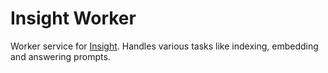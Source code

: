
# Insight Worker

Worker service for [Insight](https://github.com/followthemoney/insight/).
Handles various tasks like indexing, embedding and answering prompts.
